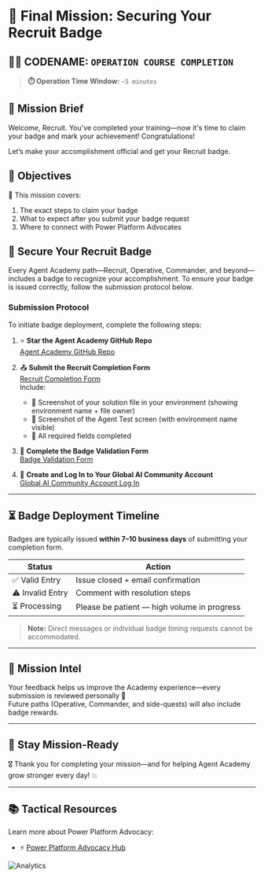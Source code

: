 # 🚨 Final Mission: Securing Your Recruit Badge

## 🕵️‍♂️ CODENAME: `OPERATION COURSE COMPLETION`

> **⏱️ Operation Time Window:** `~5 minutes`  

## 🎯 Mission Brief

Welcome, Recruit. You've completed your training—now it's time to claim your badge and mark your achievement! Congratulations!  

Let’s make your accomplishment official and get your Recruit badge.

## 🔎 Objectives

📖 This mission covers:

1. The exact steps to claim your badge
1. What to expect after you submit your badge request
1. Where to connect with Power Platform Advocates

## 🏅 Secure Your Recruit Badge

Every Agent Academy path—Recruit, Operative, Commander, and beyond—includes a badge to recognize your accomplishment. To ensure your badge is issued correctly, follow the submission protocol below.

### Submission Protocol

To initiate badge deployment, complete the following steps:

1. ⭐ **Star the Agent Academy GitHub Repo**  
   [Agent Academy GitHub Repo](https://github.com/microsoft/agent-academy)

1. 📤 **Submit the Recruit Completion Form**  
   [Recruit Completion Form](https://aka.ms/agent-academy-recruit/badge)  
   Include:
   - 📸 Screenshot of your solution file in your environment (showing environment name + file owner)
   - 📸 Screenshot of the Agent Test screen (with environment name visible)
   - 📝 All required fields completed

1. 🧾 **Complete the Badge Validation Form**  
   [Badge Validation Form](https://aka.ms/agent-academy-recruit/form)

1. 🔐 **Create and Log In to Your Global AI Community Account**  
   [Global AI Community Account Log In](https://globalai.community/auth/login)

---

## ⏳ Badge Deployment Timeline

Badges are typically issued **within 7–10 business days** of submitting your completion form.

| Status           | Action                                    |
|------------------|-------------------------------------------|
| ✅ Valid Entry   | Issue closed + email confirmation         |
| ⚠️ Invalid Entry | Comment with resolution steps             |
| ⏳ Processing    | Please be patient — high volume in progress |

> **Note:** Direct messages or individual badge timing requests cannot be accommodated.

---

## 🧠 Mission Intel

Your feedback helps us improve the Academy experience—every submission is reviewed personally 💖  
Future paths (Operative, Commander, and side-quests) will also include badge rewards.

---

## 📡 Stay Mission-Ready

🎖 Thank you for completing your mission—and for helping Agent Academy grow stronger every day! 💥

---

## 📚 Tactical Resources

Learn more about Power Platform Advocacy:

- ⚡ [Power Platform Advocacy Hub](https://aka.ms/power-advocates)

<!-- markdownlint-disable-next-line MD033 -->
<img src="https://m365-visitor-stats.azurewebsites.net/agent-academy/recruit/final-mission" alt="Analytics" />
